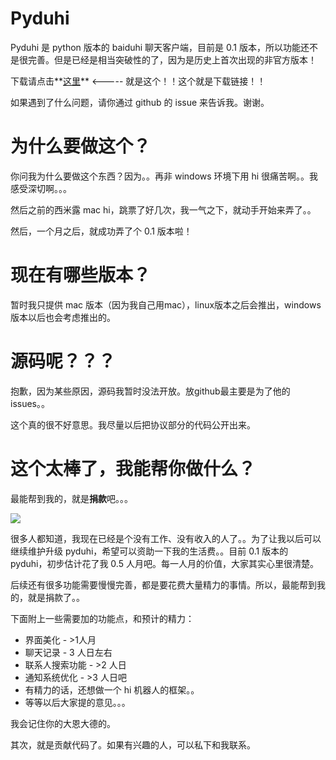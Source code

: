 # Pyduhi
Pyduhi 是 python 版本的 baiduhi 聊天客户端，目前是 0.1 版本，所以功能还不是很完善。但是已经是相当突破性的了，因为是历史上首次出现的非官方版本！

下载请点击**[这里](http://pan.baidu.com/share/link?shareid=419508&uk=2735308987)** <----- 就是这个！！这个就是下载链接！！

如果遇到了什么问题，请你通过 github 的 issue 来告诉我。谢谢。

# 为什么要做这个？
你问我为什么要做这个东西？因为。。再非 windows 环境下用 hi 很痛苦啊。。我感受深切啊。。。

然后之前的西米露 mac hi，跳票了好几次，我一气之下，就动手开始来弄了。。

然后，一个月之后，就成功弄了个 0.1 版本啦！

# 现在有哪些版本？
暂时我只提供 mac 版本（因为我自己用mac），linux版本之后会推出，windows版本以后也会考虑推出的。

# 源码呢？？？
抱歉，因为某些原因，源码我暂时没法开放。放github最主要是为了他的issues。。

这个真的很不好意思。我尽量以后把协议部分的代码公开出来。

# 这个太棒了，我能帮你做什么？
最能帮到我的，就是**捐款**吧。。。

<a href='http://me.alipay.com/chingjun'> <img src='https://img.alipay.com/sys/personalprod/style/mc/btn-index.png' /> </a>

很多人都知道，我现在已经是个没有工作、没有收入的人了。。为了让我以后可以继续维护升级 pyduhi，希望可以资助一下我的生活费。。目前 0.1 版本的 pyduhi，初步估计花了我 0.5 人月吧。每一人月的价值，大家其实心里很清楚。

后续还有很多功能需要慢慢完善，都是要花费大量精力的事情。所以，最能帮到我的，就是捐款了。。

下面附上一些需要加的功能点，和预计的精力：

* 界面美化 - >1人月
* 聊天记录 - 3 人日左右
* 联系人搜索功能 - >2 人日
* 通知系统优化 - >3 人日吧
* 有精力的话，还想做一个 hi 机器人的框架。。
* 等等以后大家提的意见。。。

我会记住你的大恩大德的。

其次，就是贡献代码了。如果有兴趣的人，可以私下和我联系。
